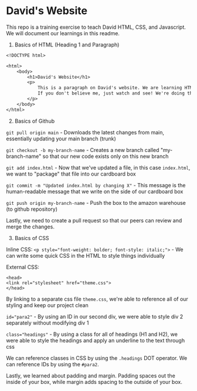 # David's Website
This repo is a training exercise to teach David HTML, CSS, and Javascript.
We will document our learnings in this readme.

1. Basics of HTML (Heading 1 and Paragraph)
```dtd
<!DOCTYPE html>

<html>
    <body>
        <h1>David's Website</h1>
        <p>
            This is a paragraph on David's website. We are learning HTML together and we are going to build an awesome website!
            If you don't believe me, just watch and see! We're doing this because we're bored.
        </p>
    </body>
</html>
```

2. Basics of Github

`git pull origin main` - Downloads the latest changes from main, essentially updating your main branch (trunk)

`git checkout -b my-branch-name` - Creates a new branch called "my-branch-name" so that our new code exists only on 
this new branch

`git add index.html` - Now that we've updated a file, in this case `index.html`,
we want to "package" that file into our cardboard box

`git commit -m "Updated index.html by changing X"` - This message is the human-readable message that we write on the
side of our cardboard box

`git push origin my-branch-name` - Push the box to the amazon warehouse (to github repository)

Lastly, we need to create a pull request so that our peers can review and merge the changes.

3. Basics of CSS

Inline CSS: `<p style="font-weight: bolder; font-style: italic;">` - We can write some quick CSS in the HTML to style things individually

External CSS: 
```
<head>
<link rel="stylesheet" href="theme.css">
</head>
```
By linking to a separate css file `theme.css`, we're able to reference all of our styling and keep our project clean

`id="para2"` - By using an ID in our second div, we were able to style div 2 separately without modifying div 1

`class="headings"` - By using a class for all of headings (H1 and H2), we were able to style the headings and apply an underline to the text through css

We can reference classes in CSS by using the `.headings` DOT operator. We can reference IDs by using the `#para2`.

Lastly, we learned about padding and margin. Padding spaces out the inside of your box, while margin adds spacing to the outside of your box.